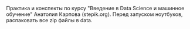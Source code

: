 Практика и конспекты по курсу "Введение в Data Science и машинное обучение" Анатолия Карпова (stepik.org).
Перед запуском ноутбуков, распаковать все zip файлы в data.